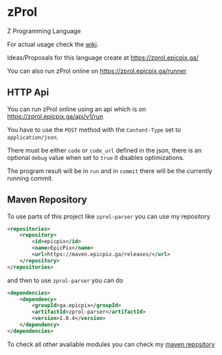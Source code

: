 # zProl

Z Programming Language

For actual usage check the [wiki](https://github.com/EpicPix/zProl/wiki).

Ideas/Proposals for this language create at https://zprol.epicpix.ga/

You can also run zProl online on https://zprol.epicpix.ga/runner

## HTTP Api

You can run zProl online using an api which is on https://zprol.epicpix.ga/api/v1/run

You have to use the `POST` method with the `Content-Type` set to `application/json`.

There must be either `code` or `code_url` defined in the json, there is an optional `debug` value when set to `true` it disables optimizations.

The program result will be in `run` and in `commit` there will be the currently running commit.

## Maven Repository

To use parts of this project like `zprol-parser` you can use my repository

```xml
<repositories>
    <repository>
        <id>epicpix</id>
        <name>EpicPix</name>
        <url>https://maven.epicpix.ga/releases/</url>
    </repository>
</repositories>
```

and then to use `zprol-parser` you can do

```xml
<dependencies>
    <dependency>
        <groupId>ga.epicpix</groupId>
        <artifactId>zprol-parser</artifactId>
        <version>1.0.4</version>
    </dependency>
</dependencies>
```

To check all other available modules you can check my [maven repository](https://maven.epicpix.ga/)